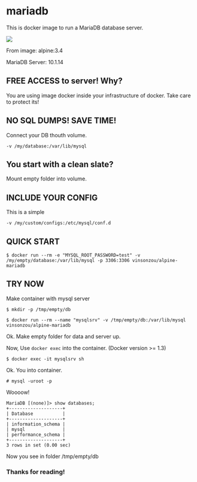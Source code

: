 # mariadb

This is docker image to run a MariaDB database server.

[![](https://images.microbadger.com/badges/image/vinsonzou/alpine-mariadb.svg)](http://microbadger.com/images/vinsonzou/alpine-mariadb "Get your own image badge on microbadger.com")

From image: alpine:3.4

MariaDB Server: 10.1.14

## FREE ACCESS to server! Why?

You are using image docker inside your infrastructure of docker. Take care to protect its!

## NO SQL DUMPS! SAVE TIME!
Connect your DB thouth volume.

```
-v /my/database:/var/lib/mysql
```

## You start with a clean slate?
Mount empty folder into volume.

## INCLUDE YOUR CONFIG
This is a simple 

```
-v /my/custom/configs:/etc/mysql/conf.d
```

## QUICK START
```
$ docker run --rm -e "MYSQL_ROOT_PASSWORD=test" -v /my/empty/database:/var/lib/mysql -p 3306:3306 vinsonzou/alpine-mariadb
```

## TRY NOW
Make container with mysql server

```
$ mkdir -p /tmp/empty/db

$ docker run --rm --name "mysqlsrv" -v /tmp/empty/db:/var/lib/mysql vinsonzou/alpine-mariadb

```
Ok. Make empty folder for data and server up.

Now, Use `docker exec` into the container. (Docker version >= 1.3)

```
$ docker exec -it mysqlsrv sh
```

Ok. You into container.

```
# mysql -uroot -p
```
Woooow!

```
MariaDB [(none)]> show databases;
+--------------------+
| Database           |
+--------------------+
| information_schema |
| mysql              |
| performance_schema |
+--------------------+
3 rows in set (0.00 sec)
```

Now you see in folder /tmp/empty/db

### Thanks for reading!
